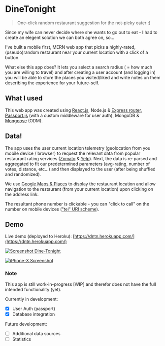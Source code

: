 # DineTonight

> One-click random restaurant suggestion for the not-picky eater :)

Since my wife can never decide where she wants to go out to eat - I had to create an elegent solution we can both agree on, so...

I've built a mobile first, MERN web app that picks a highly-rated, (pseudo)random restaurant near your current location with a click of a button.

What else this app does? It lets you select a search radius ( = how much you are willing to travel) and after creating a user account (and logging in) you will be able to store the places you visited/liked and write notes on them describing the experience for your future-self.

## What I used

This web app was created using [React.js](https://reactjs.org/), Node.js & [Express router](https://expressjs.com/en/4x/api.html#router), [Passport.js](http://www.passportjs.org/) (with a custom middleware for user auth), MongoDB & [Mongoose](https://mongoosejs.com/) (ODM).

## Data!

The app uses the user current location telemetry (geolocation from you mobile device / browser) to request the relevant data from popular restaurant rating services ([Zomato](https://developers.zomato.com/api) & [Yelp](https://www.yelp.com/fusion)). Next, the data is re-parsed and aggregated to fit our predetermined parameters (avg-rating, number of votes, distance, etc...) and then displayed to the user (after being shuffled and randomized).

We use [Google Maps & Places](https://developers.google.com/maps/documentation/urls/guide) to display the restaurant location and allow navigation to the restaurant (from your current location) upon clicking on the address link.

The resultant phone number is clickable - you can "click to call" on the number on mobile devices (["tel" URI scheme](https://tools.ietf.org/html/rfc3966)).

## Demo

Live demo (deployed to Heroku): [https://dntn.herokuapp.com/](https://dntn.herokuapp.com/)

[![Screenshot Dine-Tonight](https://i.postimg.cc/y6Zhvy5R/ezgif-com-gif-maker-1.gif)](https://dntn.herokuapp.com/)

[![iPhone-X Screenshot](https://i.postimg.cc/4xx61QZz/iphonexspacegrey-portrait.png)](https://dntn.herokuapp.com/)

### Note

This app is still work-in-progress [WIP] and therefor does not have the full intended functionality (yet).

Currently in development:

- [x] User Auth (passport)
- [x] Database integration

Future development:

- [ ] Additional data sources
- [ ] Statistics
